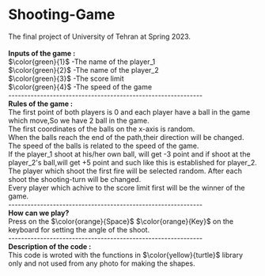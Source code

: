 # Shooting-Game
The final project of University of Tehran at Spring 2023.</br></br>
<b>Inputs of the game :</b></br>
$\color{green}{1}$ -The name of the player_1</br>
$\color{green}{2}$ -The name of the player_2</br>
$\color{green}{3}$ -The score limit</br>
$\color{green}{4}$ -The speed of the game</br>
-------------------------------------------------------------</br>
<b>Rules of the game :</b></br>
The first point of both players is 0 and each player have a ball in the game which move,So we have 2 ball in the game.</br>
The first coordinates of the balls on the x-axis is random.</br>
When the balls reach the end of the path,their direction will be changed.</br>
The speed of the balls is related to the speed of the game.</br>
If the player_1 shoot at his/her own ball, will get -3 point and if shoot at the player_2's ball,will get +5 point and such like this is established for player_2.</br>
The player which shoot the first fire will be selected random. After each shoot the shooting-turn will be changed.</br>
Every player which achive to the score limit first will be the winner of the game.<br>
-------------------------------------------------------------</br>
<b>How can we play? </b></br>
Press on the $\color{orange}{Space}$ $\color{orange}{Key}$ on the keyboard for setting the angle of the shoot.</br>
-------------------------------------------------------------</br>
<b>Description of the code :</b></br>
This code is wroted with the functions in $\color{yellow}{turtle}$ library only and not used from any photo for making the shapes.

